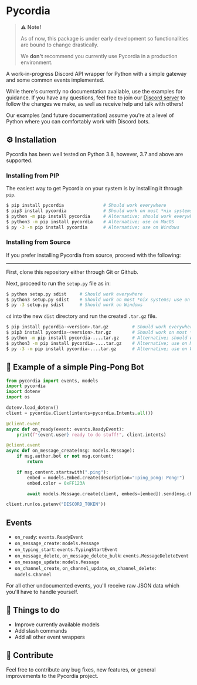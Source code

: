 # Pycordia

> ⚠️ **Note!**
> 
> As of now, this package is under early development so functionalities are bound to change drastically.
> 
> We **don't** recommend you currently use Pycordia in a production environment.

A work-in-progress Discord API wrapper for Python with a simple gateway and some common events implemented.

While there's currently no documentation available, use the examples for guidance. If you have any questions, feel free to join our [Discord server](https://discord.gg/h5JhXtGfXQ) to follow the changes we make, as well as receive help and talk with others!

Our examples (and future documentation) assume you're at a level of Python where you can comfortably work with Discord bots.

## :gear: Installation

Pycordia has been well tested on Python 3.8, however, 3.7 and above are supported.

### Installing from PIP

The easiest way to get Pycordia on your system is by installing it through `pip`.
```sh
$ pip install pycordia               # Should work everywhere
$ pip3 install pycordia              # Should work on most *nix systems; use on MacOS
$ python -m pip install pycordia     # Alternative; should work everywhere
$ python3 -m pip install pycordia    # Alternative; use on MacOS
$ py -3 -m pip install pycordia      # Alternative; use on Windows
```

### Installing from Source

If you prefer installing Pycordia from source, proceed with the following:

---

First, clone this repository either through Git or Github.

Next, proceed to run the `setup.py` file as in:
```sh
$ python setup.py sdist     # Should work everywhere
$ python3 setup.py sdist    # Should work on most *nix systems; use on MacOS
$ py -3 setup.py sdist      # Should work on Windows
```

`cd` into the new `dist` directory and run the created `.tar.gz` file.
```sh
$ pip install pycordia-<version>.tar.gz         # Should work everywhere
$ pip3 install pycordia-<version>.tar.gz        # Should work on most *nix systems; use on MacOS
$ python -m pip install pycordia-....tar.gz     # Alternative; should work everywhere
$ python3 -m pip install pycordia-....tar.gz    # Alternative; use on MacOS
$ py -3 -m pip install pycordia-....tar.gz      # Alternative; use on Windows
```

## :ping_pong: Example of a simple Ping-Pong Bot

```py
from pycordia import events, models
import pycordia
import dotenv
import os

dotenv.load_dotenv()
client = pycordia.Client(intents=pycordia.Intents.all())

@client.event
async def on_ready(event: events.ReadyEvent):
    print(f"{event.user} ready to do stuff!", client.intents)

@client.event
async def on_message_create(msg: models.Message):
    if msg.author.bot or not msg.content:
        return

    if msg.content.startswith(".ping"):
        embed = models.Embed.create(description=":ping_pong: Pong!")
        embed.color = 0xFF123A

        await models.Message.create(client, embeds=[embed]).send(msg.channel_id)

client.run(os.getenv("DISCORD_TOKEN"))
```

## Events

- `on_ready`: `events.ReadyEvent`
- `on_message_create`: `models.Message`
- `on_typing_start`: `events.TypingStartEvent`
- `on_message_delete`, `on_message_delete_bulk`: `events.MessageDeleteEvent`
- `on_message_update`: `models.Message`
- `on_channel_create`, `on_channel_update`, `on_channel_delete`: `models.Channel`

For all other undocumented events, you'll receive raw JSON data which you'll have to handle yourself.

## :bookmark: Things to do

- Improve currently available models
- Add slash commands
- Add all other event wrappers

## :book: Contribute

Feel free to contribute any bug fixes, new features, or general improvements to the Pycordia project.
